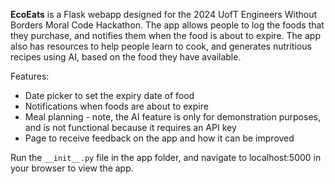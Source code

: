**EcoEats** is a Flask webapp designed for the 2024 UofT Engineers Without Borders Moral Code Hackathon. The app allows people to log the foods that they purchase, and notifies them when the food is about to expire. The app also has resources to help people learn to cook, and generates nutritious recipes using AI, based on the food they have available.

Features:
- Date picker to set the expiry date of food
- Notifications when foods are about to expire
- Meal planning - note, the AI feature is only for demonstration purposes, and is not functional because it requires an API key
- Page to receive feedback on the app and how it can be improved

Run the `__init__.py` file in the app folder, and navigate to localhost:5000 in your browser to view the app.
